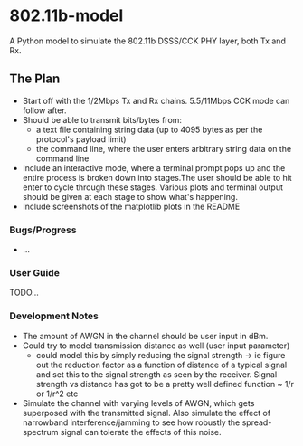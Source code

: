 # 802.11b-model
A Python model to simulate the 802.11b DSSS/CCK PHY layer, both Tx and Rx.

## The Plan
- Start off with the 1/2Mbps Tx and Rx chains. 5.5/11Mbps CCK mode can follow after.
- Should be able to transmit bits/bytes from:
  - a text file containing string data (up to 4095 bytes as per the protocol's payload limit)
  - the command line, where the user enters arbitrary string data on the command line
- Include an interactive mode, where a terminal prompt pops up and the entire process is broken down into stages.The user should be able to hit enter to cycle through these stages. Various plots and terminal output should be given at each stage to show what's happening.
- Include screenshots of the matplotlib plots in the README

### Bugs/Progress
- ...

### User Guide
TODO...

### Development Notes
- The amount of AWGN in the channel should be user input in dBm.
- Could try to model transmission distance as well (user input parameter)
  - could model this by simply reducing the signal strength -> ie figure out the reduction factor as a function of distance of a typical signal and set this to the signal strength as seen by the receiver. Signal strength vs distance has got to be a pretty well defined function ~ 1/r or 1/r^2 etc
- Simulate the channel with varying levels of AWGN, which gets superposed with the transmitted signal. Also simulate the effect of narrowband interference/jamming to see how robustly the spread-spectrum signal can tolerate the effects of this noise.
